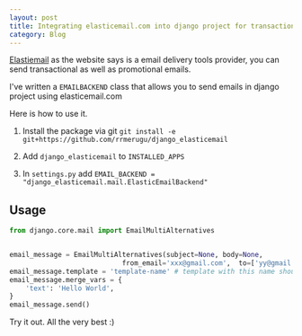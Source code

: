 ```yaml
---
layout: post
title: Integrating elasticemail.com into django project for transactional emails.
category: Blog
---
```



[Elastiemail](https://www.elasticemail.com) as the website says is a email delivery tools provider,
 you can send transactional as well as promotional emails.

I've written a `EMAILBACKEND` class that allows you to send emails in django project using elasticemail.com


<!--/excerpt-->

Here is how to use it.


 1. Install the package via git `git install -e git+https://github.com/rrmerugu/django_elasticemail`

2. Add `django_elasticemail` to `INSTALLED_APPS`

3. In `settings.py` add `EMAIL_BACKEND = "django_elasticemail.mail.ElasticEmailBackend"`


## Usage


```python
from django.core.mail import EmailMultiAlternatives


email_message = EmailMultiAlternatives(subject=None, body=None,
                            from_email='xxx@gmail.com',  to=['yy@gmail.com', 'zz@outlook.com'])
email_message.template = 'template-name' # template with this name should be created in your elasticemail.com account
email_message.merge_vars = {
    'text': 'Hello World',
}
email_message.send()

```

Try it out. All the very best :)
